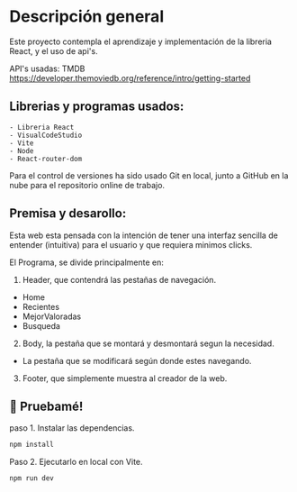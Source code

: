 # Descripción general

Este proyecto contempla el aprendizaje y implementación de la libreria React, y el uso de api's.

API's usadas: TMDB https://developer.themoviedb.org/reference/intro/getting-started

## Librerias y programas usados: 

    - Libreria React
    - VisualCodeStudio
    - Vite
    - Node
    - React-router-dom

Para el control de versiones ha sido usado Git en local, junto a GitHub en la nube para el repositorio online de trabajo.

## Premisa y desarollo:

Esta web esta pensada con la intención de tener una interfaz sencilla de entender (intuitiva) para el usuario y que requiera minimos clicks.

El Programa, se divide principalmente en: 

1. Header, que contendrá las pestañas de navegación.

- Home
- Recientes
- MejorValoradas
- Busqueda

2. Body, la pestaña que se montará y desmontará segun la necesidad.

- La pestaña que se modificará según donde estes navegando.

3. Footer, que simplemente muestra al creador de la web.

## 🔧 Pruebamé!

paso 1. Instalar las dependencias.

```bash
npm install
```

Paso 2. Ejecutarlo en local con Vite.

```bash
npm run dev
```




